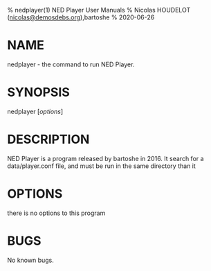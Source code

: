 % nedplayer(1) NED Player User Manuals
% Nicolas HOUDELOT (nicolas@demosdebs.org),bartoshe
% 2020-06-26

# NAME
nedplayer - the command to run NED Player.

# SYNOPSIS
nedplayer [*options*]

# DESCRIPTION
NED Player is a program released by bartoshe in 2016.
It search for a data/player.conf file, and must be run in the same directory than it

# OPTIONS
there is no options to this program

# BUGS
No known bugs.
